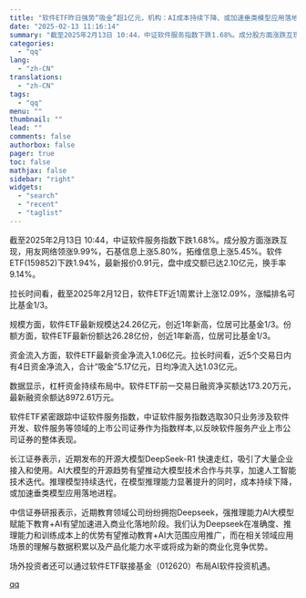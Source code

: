 ```yaml
---
title: "软件ETF昨日强势“吸金”超1亿元，机构：AI成本持续下降、或加速垂类模型应用落地进程"
date: "2025-02-13 11:16:14"
summary: "截至2025年2月13日 10:44，中证软件服务指数下跌1.68%。成分股方面涨跌互现，用友网络领..."
categories:
  - "qq"
lang:
  - "zh-CN"
translations:
  - "zh-CN"
tags:
  - "qq"
menu: ""
thumbnail: ""
lead: ""
comments: false
authorbox: false
pager: true
toc: false
mathjax: false
sidebar: "right"
widgets:
  - "search"
  - "recent"
  - "taglist"
---
```


截至2025年2月13日 10:44，中证软件服务指数下跌1.68%。成分股方面涨跌互现，用友网络领涨9.99%，石基信息上涨5.80%，拓维信息上涨5.45%。软件ETF(159852)下跌1.94%，最新报价0.91元，盘中成交额已达2.10亿元，换手率9.14%。

拉长时间看，截至2025年2月12日，软件ETF近1周累计上涨12.09%，涨幅排名可比基金1/3。

规模方面，软件ETF最新规模达24.26亿元，创近1年新高，位居可比基金1/3。份额方面，软件ETF最新份额达26.28亿份，创近1年新高，位居可比基金1/3。

资金流入方面，软件ETF最新资金净流入1.06亿元。拉长时间看，近5个交易日内有4日资金净流入，合计“吸金”5.17亿元，日均净流入达1.03亿元。

数据显示，杠杆资金持续布局中。软件ETF前一交易日融资净买额达173.20万元，最新融资余额达8972.61万元。

软件ETF紧密跟踪中证软件服务指数，中证软件服务指数选取30只业务涉及软件开发、软件服务等领域的上市公司证券作为指数样本,以反映软件服务产业上市公司证券的整体表现。

长江证券表示，近期发布的开源大模型DeepSeek-R1 快速走红，吸引了大量企业接入和使用。AI大模型的开源趋势有望推动大模型技术合作与共享，加速人工智能技术迭代。推理模型持续迭代，在模型推理能力显著提升的同时，成本持续下降，或加速垂类模型应用落地进程。

中信证券研报表示，近期教育领域公司纷纷拥抱Deepseek，强推理能力AI大模型赋能下教育+AI有望加速进入商业化落地阶段。我们认为Deepseek在准确度、推理能力和训练成本上的优势有望推动教育+AI大范围应用推广，而在相关领域应用场景的理解与数据积累以及产品化能力水平或将成为新的商业化竞争优势。

场外投资者还可以通过软件ETF联接基金（012620）布局AI软件投资机遇。

[qq](https://new.qq.com/rain/a/20250213A0388G00)
